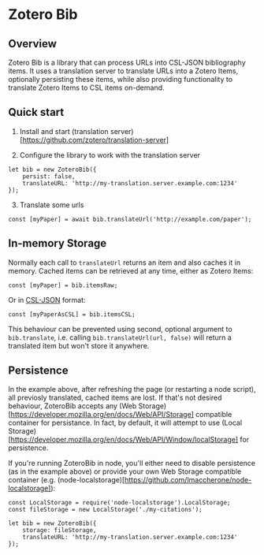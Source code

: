 # Zotero Bib

Overview
--------
Zotero Bib is a library that can process URLs into CSL-JSON bibliography items. It uses a translation server to translate URLs into a Zotero Items, optionally persisting these items, while also providing functionality to translate Zotero Items to CSL items on-demand.


Quick start
-------------
1. Install and start (translation server)[https://github.com/zotero/translation-server]

2. Configure the library to work with the translation server

```
let bib = new ZoteroBib({
	persist: false,
	translateURL: 'http://my-translation.server.example.com:1234'
});
```

3. Translate some urls

```
const [myPaper] = await bib.translateUrl('http://example.com/paper');
```

In-memory Storage
-----------------
Normally each call to `translateUrl` returns an item and also caches it in memory. Cached items can be retrieved at any time, either as Zotero Items:

```
const [myPaper] = bib.itemsRaw;
```

Or in [CSL-JSON](https://github.com/citation-style-language/schema) format:

```
const [myPaperAsCSL] = bib.itemsCSL;
```

This behaviour can be prevented using second, optional argument to `bib.translate`, i.e. calling `bib.translateUrl(url, false)` will return a translated item but won't store it anywhere.

Persistence
-----------
In the example above, after refreshing the page (or restarting a node script), all previosly translated, cached items are lost. If that's not desired behaviour, ZoteroBib accepts any (Web Storage)[https://developer.mozilla.org/en/docs/Web/API/Storage] compatible container for persistance. In fact, by default, it will attempt to use (Local Storage)[https://developer.mozilla.org/en/docs/Web/API/Window/localStorage] for persistence.

If you're running ZoteroBib in node, you'll either need to disable persistence (as in the example above) or provide your own Web Storage compatible container (e.g. (node-localstorage)[https://github.com/lmaccherone/node-localstorage]):

```
const LocalStorage = require('node-localstorage').LocalStorage;
const fileStorage = new LocalStorage('./my-citations');

let bib = new ZoteroBib({
	storage: fileStorage,
	translateURL: 'http://my-translation.server.example.com:1234'
});
```